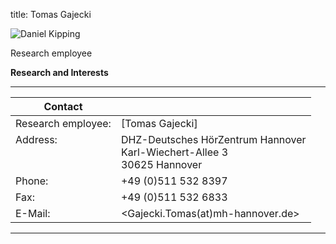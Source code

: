 title: Tomas Gajecki 



![Daniel Kipping ](Gajecki.jpg)


Research employee	



**Research and Interests**




---

| Contact                 |                            |
| ------------------------|--------------------------- |
| Research employee:<br>          | [Tomas Gajecki] |
| Address: <br><br><br>   | DHZ-Deutsches HörZentrum Hannover<br> Karl-Wiechert-Allee 3 <br> 30625 Hannover |
| Phone:                  | +49 (0)511 532 8397 |
| Fax:                    | +49 (0)511 532 6833 |
| E-Mail:                 |<Gajecki.Tomas(at)mh-hannover.de>|

---
    

